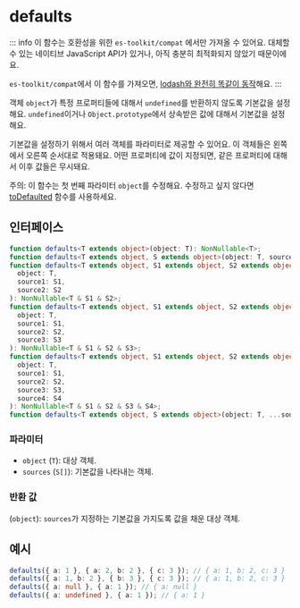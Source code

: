 # defaults

::: info
이 함수는 호환성을 위한 `es-toolkit/compat` 에서만 가져올 수 있어요. 대체할 수 있는 네이티브 JavaScript API가 있거나, 아직 충분히 최적화되지 않았기 때문이에요.

`es-toolkit/compat`에서 이 함수를 가져오면, [lodash와 완전히 똑같이 동작](../../../compatibility.md)해요.
:::

객체 `object`가 특정 프로퍼티들에 대해서 `undefined`를 반환하지 않도록 기본값을 설정해요.
`undefined`이거나 `Object.prototype`에서 상속받은 값에 대해서 기본값을 설정해요.

기본값을 설정하기 위해서 여러 객체를 파라미터로 제공할 수 있어요. 이 객체들은 왼쪽에서 오른쪽 순서대로 적용돼요.
어떤 프로퍼티에 값이 지정되면, 같은 프로퍼티에 대해서 이후 값들은 무시돼요.

주의: 이 함수는 첫 번째 파라미터 `object`를 수정해요. 수정하고 싶지 않다면 [toDefaulted](./toDefaulted.md) 함수를 사용하세요.

## 인터페이스

```typescript
function defaults<T extends object>(object: T): NonNullable<T>;
function defaults<T extends object, S extends object>(object: T, source: S): NonNullable<T & S>;
function defaults<T extends object, S1 extends object, S2 extends object>(
  object: T,
  source1: S1,
  source2: S2
): NonNullable<T & S1 & S2>;
function defaults<T extends object, S1 extends object, S2 extends object, S3 extends object>(
  object: T,
  source1: S1,
  source2: S2,
  source3: S3
): NonNullable<T & S1 & S2 & S3>;
function defaults<T extends object, S1 extends object, S2 extends object, S3 extends object, S4 extends object>(
  object: T,
  source1: S1,
  source2: S2,
  source3: S3,
  source4: S4
): NonNullable<T & S1 & S2 & S3 & S4>;
function defaults<T extends object, S extends object>(object: T, ...sources: S[]): object;
```

### 파라미터

- `object` (`T`): 대상 객체.
- `sources` (`S[]`): 기본값을 나타내는 객체.

### 반환 값

(`object`): `sources`가 지정하는 기본값을 가지도록 값을 채운 대상 객체.

## 예시

```typescript
defaults({ a: 1 }, { a: 2, b: 2 }, { c: 3 }); // { a: 1, b: 2, c: 3 }
defaults({ a: 1, b: 2 }, { b: 3 }, { c: 3 }); // { a: 1, b: 2, c: 3 }
defaults({ a: null }, { a: 1 }); // { a: null }
defaults({ a: undefined }, { a: 1 }); // { a: 1 }
```
